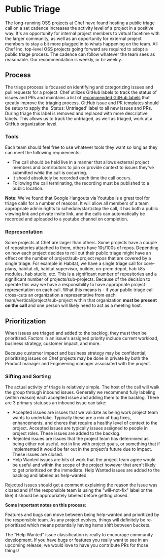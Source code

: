 # Public Triage

The long-running OSS projects at Chef have found hosting a public triage call on a set cadence increases the activity level of a project in a positive way. It's an opportunity for internal project members to virtual facetime with the larger community, as well as an opportunity for external project members to stay a bit more plugged in to whats happening on the team. All Chef Inc. top-level OSS projects going forward are required to adopt a public triage process. The cadence can follow whatever the team sees as reasonable. Our recommendation is weekly, or bi-weekly.

## Process

The triage process is focused on identifying and categorizing issues and pull requests for a project. Chef utilizes GitHub labels to track the status of issues and PRs and maintains a list of [recommended GitHub labels](../repo-management/github-labels.md) that greatly improve the triaging process. GitHub issue and PR templates should be setup to apply the 'Status: Untriaged' label to all new issues and PRs. During triage this label is removed and replaced with more descriptive labels. This allows us to track the untriaged, as well as triaged, work at a GitHub organization level.

### Tools

Each team should feel free to use whatever tools they want so long as they can meet the following requirements:
  - The call should be held live in a manner that allows external project members and contributors to join or provide context to issues they've submitted _while_ the call is occurring.
  - It should absolutely be recorded each time the call occurs.
  - Following the call terminating, the recording must be published to a public location.

**Note:** We've found that Google Hangouts via Youtube is a great tool for triage calls for a number of reasons. It will allow all members of a team appropriate admin rights to schedule/start/stop the call, it has both a public viewing link and private invite link, and the calls can automatically be recorded and uploaded to a youtube channel on completion.

### Representation

Some projects at Chef are larger than others. Some projects have a couple of repositories attached to them, others have 10s/100s of repos. Depending on how each project decides to roll out their public triage might have an effect on the number of project/sub-project repos that are covered by a single triage. For example in Habitat, we have a single triage call for core-plans, habitat cli, habitat supervisor, builder, on-prem depot, hab k8s modules, hab studio, etc. This is a significant number of repositories and a significant number of projects/sub-projects. Because of the decision to operate this way we have a responsibility to have appropriate project representation on each call. What this means is - if your public triage call cross-cuts an organization a representative from each team/vertical/project/sub-project within that organization **must be present on the call** and one person will likely need to act as a meeting host.

## Prioritization

When issues are triaged and added to the backlog, they must then be prioritized. Factors in an issue's assigned priority include current workload, business strategy, customer impact, and more.

Because customer impact and business strategy may be confidential, prioritizing issues on Chef projects may be done in private by both the Product manager and Engineering manager associated with the project.

### Sifting and Sorting

The actual activity of triage is relatively simple. The host of the call will walk the group through inbound issues. Generally we recommend fully labeling (within reason) each accepted issue and adding them to the backlog. There are 3 primary statuses an inbound issue can take:
  - Accepted issues are issues that we validate as being work project team wants to undertake. Typically these are a mix of bug fixes, enhancements, and chores that require a healthy level of context to the project. Accepted issues are typically issues assigned to people in project roles. These issues are added to the backlog.
  - Rejected issues are issues that the project team has determined as being either not useful, not in line with project goals, or something that if implemented it would be far out in the project's future due to impact. These issues are closed.
  - Help Wanted issues are bits of work that the project team agree would be useful and within the scope of the project however that aren't likely to get prioritized on the immediate. Help Wanted issues are added to the backlog and labeled as help-wanted.

Rejected issues should get a comment explaining the reason the issue was closed and (if the responsible team is using the "will-not-fix" label or the like) it should be appropriately labeled before getting closed.

**Some important notes on this process:**

Features and bugs can move between being help-wanted and prioritized by the responsible team. As any project evolves, things will definitely be re-prioritized which means potentially having items shift between buckets.

The “Help Wanted” issue classification is really to encourage community development. If you have bugs or features you really want to see in an upcoming release, we would love to have you contribute PRs for those things!
